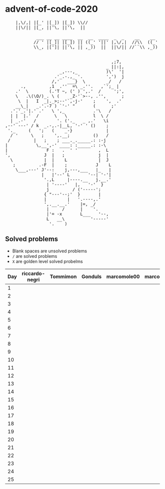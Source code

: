 # advent-of-code-2020

<pre>
    |,\/,| |[_' |[_]) |[_]) \\//
    ||\/|| |[_, ||'\, ||'\,  ||

            ___ __ __ ____  __  __  ____  _  _    __    __
           // ' |[_]| |[_]) || ((_' '||' |,\/,|  //\\  ((_'
           \\_, |[']| ||'\, || ,_))  ||  ||\/|| //``\\ ,_))
                                                               

                                         ,;7,
                                       _ ||:|,
                     _,---,_           )\'  '|
                   .'_.-.,_ '.         ',')  j
                  /,'   ___}  \        _/   /
      .,         ,1  .''  =\ _.''.   ,`';_ |
    .'  \        (.'T ~, (' ) ',.'  /     ';',
    \   .\(\O/)_. \ (    _Z-'`>--, .'',      ;
     \  |   I  _|._>;--'`,-j-'    ;    ',  .'
    __\_|   _.'.-7 ) `'-' "       (      ;'
  .'.'_.'|.' .'   \ ',_           .'\   /
  | |  |.'  /      \   \          l  \ /
  | _.-'   /        '. ('._   _ ,.'   \i
,--' ---' / k  _.-,.-|__L, '-' ' ()    ;
 '._     (   ';   (    _-}             |
  / '     \   ;    ',.__;         ()   /
 /         |   ;    ; ___._._____.: :-j
|           \,__',-' ____: :_____.: :-\
|               F :   .  ' '        ,  L
',             J  |   ;             j  |
  \            |  |    L            |  J
   ;         .-F  |    ;           J    L
    \___,---' J'--:    j,---,___   |_   |
              |   |'--' L       '--| '-'|
               '.,L     |----.__   j.__.'
                | '----'   |,   '-'  }
                j         / ('-----';
               { "---'--;'  }       |
               |        |   '.----,.'
               ',.__.__.'    |=, _/
                |     /      |    '.
                |'= -x       L___   '--,
                L   __\          '-----'
                 '.____)
</pre>

## Solved problems

- Blank spaces are unsolved problems
- `/` are solved problems
- `X` are golden level solved probelms

Day | riccardo-negri | Tommimon | Gonduls | marcomole00 | marcoparadina | mynam3isg00d
--- | ----------- | ----------- | ----------- | ----------- | ----------- | -----------
1   | [ ][u01d01] | [ ][u02d01] | [ ][u03d01] | [ ][u04d01] | [ ][u05d01] | [ ][u06d01] | [ ][u07d01] | [ ][u08d01] | [ ][u09d01] | [ ][u10d01] | [ ][u11d01] | [ ][u12d01] | [ ][u13d01] | [ ][u14d01] | [ ][u15d01] | [ ][u16d01] | [ ][u17d01] | [ ][u18d01] | [ ][u19d01] | [ ][u20d01]
2   | [ ][u01d02] | [ ][u02d02] | [ ][u03d02] | [ ][u04d02] | [ ][u05d02] | [ ][u06d02] | [ ][u07d02] | [ ][u08d02] | [ ][u09d02] | [ ][u10d02] | [ ][u11d02] | [ ][u12d02] | [ ][u13d02] | [ ][u14d02] | [ ][u15d02] | [ ][u16d02] | [ ][u17d02] | [ ][u18d02] | [ ][u19d02] | [ ][u20d02]
3   | [ ][u01d03] | [ ][u02d03] | [ ][u03d03] | [ ][u04d03] | [ ][u05d03] | [ ][u06d03] | [ ][u07d03] | [ ][u08d03] | [ ][u09d03] | [ ][u10d03] | [ ][u11d03] | [ ][u12d03] | [ ][u13d03] | [ ][u14d03] | [ ][u15d03] | [ ][u16d03] | [ ][u17d03] | [ ][u18d03] | [ ][u19d03] | [ ][u20d03]
4   | [ ][u01d04] | [ ][u02d04] | [ ][u03d04] | [ ][u04d04] | [ ][u05d04] | [ ][u06d04] | [ ][u07d04] | [ ][u08d04] | [ ][u09d04] | [ ][u10d04] | [ ][u11d04] | [ ][u12d04] | [ ][u13d04] | [ ][u14d04] | [ ][u15d04] | [ ][u16d04] | [ ][u17d04] | [ ][u18d04] | [ ][u19d04] | [ ][u20d04]
5   | [ ][u01d05] | [ ][u02d05] | [ ][u03d05] | [ ][u04d05] | [ ][u05d05] | [ ][u06d05] | [ ][u07d05] | [ ][u08d05] | [ ][u09d05] | [ ][u10d05] | [ ][u11d05] | [ ][u12d05] | [ ][u13d05] | [ ][u14d05] | [ ][u15d05] | [ ][u16d05] | [ ][u17d05] | [ ][u18d05] | [ ][u19d05] | [ ][u20d05]
6   | [ ][u01d06] | [ ][u02d06] | [ ][u03d06] | [ ][u04d06] | [ ][u05d06] | [ ][u06d06] | [ ][u07d06] | [ ][u08d06] | [ ][u09d06] | [ ][u10d06] | [ ][u11d06] | [ ][u12d06] | [ ][u13d06] | [ ][u14d06] | [ ][u15d06] | [ ][u16d06] | [ ][u17d06] | [ ][u18d06] | [ ][u19d06] | [ ][u20d06]
7   | [ ][u01d07] | [ ][u02d07] | [ ][u03d07] | [ ][u04d07] | [ ][u05d07] | [ ][u06d07] | [ ][u07d07] | [ ][u08d07] | [ ][u09d07] | [ ][u10d07] | [ ][u11d07] | [ ][u12d07] | [ ][u13d07] | [ ][u14d07] | [ ][u15d07] | [ ][u16d07] | [ ][u17d07] | [ ][u18d07] | [ ][u19d07] | [ ][u20d07]
8   | [ ][u01d08] | [ ][u02d08] | [ ][u03d08] | [ ][u04d08] | [ ][u05d08] | [ ][u06d08] | [ ][u07d08] | [ ][u08d08] | [ ][u09d08] | [ ][u10d08] | [ ][u11d08] | [ ][u12d08] | [ ][u13d08] | [ ][u14d08] | [ ][u15d08] | [ ][u16d08] | [ ][u17d08] | [ ][u18d08] | [ ][u19d08] | [ ][u20d08]
9   | [ ][u01d09] | [ ][u02d09] | [ ][u03d09] | [ ][u04d09] | [ ][u05d09] | [ ][u06d09] | [ ][u07d09] | [ ][u08d09] | [ ][u09d09] | [ ][u10d09] | [ ][u11d09] | [ ][u12d09] | [ ][u13d09] | [ ][u14d09] | [ ][u15d09] | [ ][u16d09] | [ ][u17d09] | [ ][u18d09] | [ ][u19d09] | [ ][u20d09]
10  | [ ][u01d10] | [ ][u02d10] | [ ][u03d10] | [ ][u04d10] | [ ][u05d10] | [ ][u06d10] | [ ][u07d10] | [ ][u08d10] | [ ][u09d10] | [ ][u10d10] | [ ][u11d10] | [ ][u12d10] | [ ][u13d10] | [ ][u14d10] | [ ][u15d10] | [ ][u16d10] | [ ][u17d10] | [ ][u18d10] | [ ][u19d10] | [ ][u20d10]
11  | [ ][u01d11] | [ ][u02d11] | [ ][u03d11] | [ ][u04d11] | [ ][u05d11] | [ ][u06d11] | [ ][u07d11] | [ ][u08d11] | [ ][u09d11] | [ ][u10d11] | [ ][u11d11] | [ ][u12d11] | [ ][u13d11] | [ ][u14d11] | [ ][u15d11] | [ ][u16d11] | [ ][u17d11] | [ ][u18d11] | [ ][u19d11] | [ ][u20d11]
12  | [ ][u01d12] | [ ][u02d12] | [ ][u03d12] | [ ][u04d12] | [ ][u05d12] | [ ][u06d12] | [ ][u07d12] | [ ][u08d12] | [ ][u09d12] | [ ][u10d12] | [ ][u11d12] | [ ][u12d12] | [ ][u13d12] | [ ][u14d12] | [ ][u15d12] | [ ][u16d12] | [ ][u17d12] | [ ][u18d12] | [ ][u19d12] | [ ][u20d12]
13  | [ ][u01d13] | [ ][u02d13] | [ ][u03d13] | [ ][u04d13] | [ ][u05d13] | [ ][u06d13] | [ ][u07d13] | [ ][u08d13] | [ ][u09d13] | [ ][u10d13] | [ ][u11d13] | [ ][u12d13] | [ ][u13d13] | [ ][u14d13] | [ ][u15d13] | [ ][u16d13] | [ ][u17d13] | [ ][u18d13] | [ ][u19d13] | [ ][u20d13]
14  | [ ][u01d14] | [ ][u02d14] | [ ][u03d14] | [ ][u04d14] | [ ][u05d14] | [ ][u06d14] | [ ][u07d14] | [ ][u08d14] | [ ][u09d14] | [ ][u10d14] | [ ][u11d14] | [ ][u12d14] | [ ][u13d14] | [ ][u14d14] | [ ][u15d14] | [ ][u16d14] | [ ][u17d14] | [ ][u18d14] | [ ][u19d14] | [ ][u20d14]
15  | [ ][u01d15] | [ ][u02d15] | [ ][u03d15] | [ ][u04d15] | [ ][u05d15] | [ ][u06d15] | [ ][u07d15] | [ ][u08d15] | [ ][u09d15] | [ ][u10d15] | [ ][u11d15] | [ ][u12d15] | [ ][u13d15] | [ ][u14d15] | [ ][u15d15] | [ ][u16d15] | [ ][u17d15] | [ ][u18d15] | [ ][u19d15] | [ ][u20d15]
16  | [ ][u01d16] | [ ][u02d16] | [ ][u03d16] | [ ][u04d16] | [ ][u05d16] | [ ][u06d16] | [ ][u07d16] | [ ][u08d16] | [ ][u09d16] | [ ][u10d16] | [ ][u11d16] | [ ][u12d16] | [ ][u13d16] | [ ][u14d16] | [ ][u15d16] | [ ][u16d16] | [ ][u17d16] | [ ][u18d16] | [ ][u19d16] | [ ][u20d16]
17  | [ ][u01d17] | [ ][u02d17] | [ ][u03d17] | [ ][u04d17] | [ ][u05d17] | [ ][u06d17] | [ ][u07d17] | [ ][u08d17] | [ ][u09d17] | [ ][u10d17] | [ ][u11d17] | [ ][u12d17] | [ ][u13d17] | [ ][u14d17] | [ ][u15d17] | [ ][u16d17] | [ ][u17d17] | [ ][u18d17] | [ ][u19d17] | [ ][u20d17]
18  | [ ][u01d18] | [ ][u02d18] | [ ][u03d18] | [ ][u04d18] | [ ][u05d18] | [ ][u06d18] | [ ][u07d18] | [ ][u08d18] | [ ][u09d18] | [ ][u10d18] | [ ][u11d18] | [ ][u12d18] | [ ][u13d18] | [ ][u14d18] | [ ][u15d18] | [ ][u16d18] | [ ][u17d18] | [ ][u18d18] | [ ][u19d18] | [ ][u20d18]
19  | [ ][u01d19] | [ ][u02d19] | [ ][u03d19] | [ ][u04d19] | [ ][u05d19] | [ ][u06d19] | [ ][u07d19] | [ ][u08d19] | [ ][u09d19] | [ ][u10d19] | [ ][u11d19] | [ ][u12d19] | [ ][u13d19] | [ ][u14d19] | [ ][u15d19] | [ ][u16d19] | [ ][u17d19] | [ ][u18d19] | [ ][u19d19] | [ ][u20d19]
20  | [ ][u01d20] | [ ][u02d20] | [ ][u03d20] | [ ][u04d20] | [ ][u05d20] | [ ][u06d20] | [ ][u07d20] | [ ][u08d20] | [ ][u09d20] | [ ][u10d20] | [ ][u11d20] | [ ][u12d20] | [ ][u13d20] | [ ][u14d20] | [ ][u15d20] | [ ][u16d20] | [ ][u17d20] | [ ][u18d20] | [ ][u19d20] | [ ][u20d20]
21  | [ ][u01d21] | [ ][u02d21] | [ ][u03d21] | [ ][u04d21] | [ ][u05d21] | [ ][u06d21] | [ ][u07d21] | [ ][u08d21] | [ ][u09d21] | [ ][u10d21] | [ ][u11d21] | [ ][u12d21] | [ ][u13d21] | [ ][u14d21] | [ ][u15d21] | [ ][u16d21] | [ ][u17d21] | [ ][u18d21] | [ ][u19d21] | [ ][u20d21]
22  | [ ][u01d22] | [ ][u02d22] | [ ][u03d22] | [ ][u04d22] | [ ][u05d22] | [ ][u06d22] | [ ][u07d22] | [ ][u08d22] | [ ][u09d22] | [ ][u10d22] | [ ][u11d22] | [ ][u12d22] | [ ][u13d22] | [ ][u14d22] | [ ][u15d22] | [ ][u16d22] | [ ][u17d22] | [ ][u18d22] | [ ][u19d22] | [ ][u20d22]
23  | [ ][u01d23] | [ ][u02d23] | [ ][u03d23] | [ ][u04d23] | [ ][u05d23] | [ ][u06d23] | [ ][u07d23] | [ ][u08d23] | [ ][u09d23] | [ ][u10d23] | [ ][u11d23] | [ ][u12d23] | [ ][u13d23] | [ ][u14d23] | [ ][u15d23] | [ ][u16d23] | [ ][u17d23] | [ ][u18d23] | [ ][u19d23] | [ ][u20d23]
24  | [ ][u01d24] | [ ][u02d24] | [ ][u03d24] | [ ][u04d24] | [ ][u05d24] | [ ][u06d24] | [ ][u07d24] | [ ][u08d24] | [ ][u09d24] | [ ][u10d24] | [ ][u11d24] | [ ][u12d24] | [ ][u13d24] | [ ][u14d24] | [ ][u15d24] | [ ][u16d24] | [ ][u17d24] | [ ][u18d24] | [ ][u19d24] | [ ][u20d24]
25  | [ ][u01d25] | [ ][u02d25] | [ ][u03d25] | [ ][u04d25] | [ ][u05d25] | [ ][u06d25] | [ ][u07d25] | [ ][u08d25] | [ ][u09d25] | [ ][u10d25] | [ ][u11d25] | [ ][u12d25] | [ ][u13d25] | [ ][u14d25] | [ ][u15d25] | [ ][u16d25] | [ ][u17d25] | [ ][u18d25] | [ ][u19d25] | [ ][u20d25]

[u01d01]: https://github.com/Tommimon/advent-of-code-2020/User1/1
[u01d02]: https://github.com/Tommimon/advent-of-code-2020/User1/2
[u01d03]: https://github.com/Tommimon/advent-of-code-2020/User1/3
[u01d04]: https://github.com/Tommimon/advent-of-code-2020/User1/4
[u01d05]: https://github.com/Tommimon/advent-of-code-2020/User1/5
[u01d06]: https://github.com/Tommimon/advent-of-code-2020/User1/6
[u01d07]: https://github.com/Tommimon/advent-of-code-2020/User1/7
[u01d08]: https://github.com/Tommimon/advent-of-code-2020/User1/8
[u01d09]: https://github.com/Tommimon/advent-of-code-2020/User1/9
[u01d10]: https://github.com/Tommimon/advent-of-code-2020/User1/10
[u01d11]: https://github.com/Tommimon/advent-of-code-2020/User1/11
[u01d12]: https://github.com/Tommimon/advent-of-code-2020/User1/12
[u01d13]: https://github.com/Tommimon/advent-of-code-2020/User1/13
[u01d14]: https://github.com/Tommimon/advent-of-code-2020/User1/14
[u01d15]: https://github.com/Tommimon/advent-of-code-2020/User1/15
[u01d16]: https://github.com/Tommimon/advent-of-code-2020/User1/16
[u01d17]: https://github.com/Tommimon/advent-of-code-2020/User1/17
[u01d18]: https://github.com/Tommimon/advent-of-code-2020/User1/18
[u01d19]: https://github.com/Tommimon/advent-of-code-2020/User1/19
[u01d20]: https://github.com/Tommimon/advent-of-code-2020/User1/20
[u01d21]: https://github.com/Tommimon/advent-of-code-2020/User1/21
[u01d22]: https://github.com/Tommimon/advent-of-code-2020/User1/22
[u01d23]: https://github.com/Tommimon/advent-of-code-2020/User1/23
[u01d24]: https://github.com/Tommimon/advent-of-code-2020/User1/24
[u01d25]: https://github.com/Tommimon/advent-of-code-2020/User1/25
[u02d01]: https://github.com/Tommimon/advent-of-code-2020/User2/1
[u02d02]: https://github.com/Tommimon/advent-of-code-2020/User2/2
[u02d03]: https://github.com/Tommimon/advent-of-code-2020/User2/3
[u02d04]: https://github.com/Tommimon/advent-of-code-2020/User2/4
[u02d05]: https://github.com/Tommimon/advent-of-code-2020/User2/5
[u02d06]: https://github.com/Tommimon/advent-of-code-2020/User2/6
[u02d07]: https://github.com/Tommimon/advent-of-code-2020/User2/7
[u02d08]: https://github.com/Tommimon/advent-of-code-2020/User2/8
[u02d09]: https://github.com/Tommimon/advent-of-code-2020/User2/9
[u02d10]: https://github.com/Tommimon/advent-of-code-2020/User2/10
[u02d11]: https://github.com/Tommimon/advent-of-code-2020/User2/11
[u02d12]: https://github.com/Tommimon/advent-of-code-2020/User2/12
[u02d13]: https://github.com/Tommimon/advent-of-code-2020/User2/13
[u02d14]: https://github.com/Tommimon/advent-of-code-2020/User2/14
[u02d15]: https://github.com/Tommimon/advent-of-code-2020/User2/15
[u02d16]: https://github.com/Tommimon/advent-of-code-2020/User2/16
[u02d17]: https://github.com/Tommimon/advent-of-code-2020/User2/17
[u02d18]: https://github.com/Tommimon/advent-of-code-2020/User2/18
[u02d19]: https://github.com/Tommimon/advent-of-code-2020/User2/19
[u02d20]: https://github.com/Tommimon/advent-of-code-2020/User2/20
[u02d21]: https://github.com/Tommimon/advent-of-code-2020/User2/21
[u02d22]: https://github.com/Tommimon/advent-of-code-2020/User2/22
[u02d23]: https://github.com/Tommimon/advent-of-code-2020/User2/23
[u02d24]: https://github.com/Tommimon/advent-of-code-2020/User2/24
[u02d25]: https://github.com/Tommimon/advent-of-code-2020/User2/25
[u03d01]: https://github.com/Tommimon/advent-of-code-2020/User3/1
[u03d02]: https://github.com/Tommimon/advent-of-code-2020/User3/2
[u03d03]: https://github.com/Tommimon/advent-of-code-2020/User3/3
[u03d04]: https://github.com/Tommimon/advent-of-code-2020/User3/4
[u03d05]: https://github.com/Tommimon/advent-of-code-2020/User3/5
[u03d06]: https://github.com/Tommimon/advent-of-code-2020/User3/6
[u03d07]: https://github.com/Tommimon/advent-of-code-2020/User3/7
[u03d08]: https://github.com/Tommimon/advent-of-code-2020/User3/8
[u03d09]: https://github.com/Tommimon/advent-of-code-2020/User3/9
[u03d10]: https://github.com/Tommimon/advent-of-code-2020/User3/10
[u03d11]: https://github.com/Tommimon/advent-of-code-2020/User3/11
[u03d12]: https://github.com/Tommimon/advent-of-code-2020/User3/12
[u03d13]: https://github.com/Tommimon/advent-of-code-2020/User3/13
[u03d14]: https://github.com/Tommimon/advent-of-code-2020/User3/14
[u03d15]: https://github.com/Tommimon/advent-of-code-2020/User3/15
[u03d16]: https://github.com/Tommimon/advent-of-code-2020/User3/16
[u03d17]: https://github.com/Tommimon/advent-of-code-2020/User3/17
[u03d18]: https://github.com/Tommimon/advent-of-code-2020/User3/18
[u03d19]: https://github.com/Tommimon/advent-of-code-2020/User3/19
[u03d20]: https://github.com/Tommimon/advent-of-code-2020/User3/20
[u03d21]: https://github.com/Tommimon/advent-of-code-2020/User3/21
[u03d22]: https://github.com/Tommimon/advent-of-code-2020/User3/22
[u03d23]: https://github.com/Tommimon/advent-of-code-2020/User3/23
[u03d24]: https://github.com/Tommimon/advent-of-code-2020/User3/24
[u03d25]: https://github.com/Tommimon/advent-of-code-2020/User3/25
[u04d01]: https://github.com/Tommimon/advent-of-code-2020/User4/1
[u04d02]: https://github.com/Tommimon/advent-of-code-2020/User4/2
[u04d03]: https://github.com/Tommimon/advent-of-code-2020/User4/3
[u04d04]: https://github.com/Tommimon/advent-of-code-2020/User4/4
[u04d05]: https://github.com/Tommimon/advent-of-code-2020/User4/5
[u04d06]: https://github.com/Tommimon/advent-of-code-2020/User4/6
[u04d07]: https://github.com/Tommimon/advent-of-code-2020/User4/7
[u04d08]: https://github.com/Tommimon/advent-of-code-2020/User4/8
[u04d09]: https://github.com/Tommimon/advent-of-code-2020/User4/9
[u04d10]: https://github.com/Tommimon/advent-of-code-2020/User4/10
[u04d11]: https://github.com/Tommimon/advent-of-code-2020/User4/11
[u04d12]: https://github.com/Tommimon/advent-of-code-2020/User4/12
[u04d13]: https://github.com/Tommimon/advent-of-code-2020/User4/13
[u04d14]: https://github.com/Tommimon/advent-of-code-2020/User4/14
[u04d15]: https://github.com/Tommimon/advent-of-code-2020/User4/15
[u04d16]: https://github.com/Tommimon/advent-of-code-2020/User4/16
[u04d17]: https://github.com/Tommimon/advent-of-code-2020/User4/17
[u04d18]: https://github.com/Tommimon/advent-of-code-2020/User4/18
[u04d19]: https://github.com/Tommimon/advent-of-code-2020/User4/19
[u04d20]: https://github.com/Tommimon/advent-of-code-2020/User4/20
[u04d21]: https://github.com/Tommimon/advent-of-code-2020/User4/21
[u04d22]: https://github.com/Tommimon/advent-of-code-2020/User4/22
[u04d23]: https://github.com/Tommimon/advent-of-code-2020/User4/23
[u04d24]: https://github.com/Tommimon/advent-of-code-2020/User4/24
[u04d25]: https://github.com/Tommimon/advent-of-code-2020/User4/25
[u05d01]: https://github.com/Tommimon/advent-of-code-2020/User5/1
[u05d02]: https://github.com/Tommimon/advent-of-code-2020/User5/2
[u05d03]: https://github.com/Tommimon/advent-of-code-2020/User5/3
[u05d04]: https://github.com/Tommimon/advent-of-code-2020/User5/4
[u05d05]: https://github.com/Tommimon/advent-of-code-2020/User5/5
[u05d06]: https://github.com/Tommimon/advent-of-code-2020/User5/6
[u05d07]: https://github.com/Tommimon/advent-of-code-2020/User5/7
[u05d08]: https://github.com/Tommimon/advent-of-code-2020/User5/8
[u05d09]: https://github.com/Tommimon/advent-of-code-2020/User5/9
[u05d10]: https://github.com/Tommimon/advent-of-code-2020/User5/10
[u05d11]: https://github.com/Tommimon/advent-of-code-2020/User5/11
[u05d12]: https://github.com/Tommimon/advent-of-code-2020/User5/12
[u05d13]: https://github.com/Tommimon/advent-of-code-2020/User5/13
[u05d14]: https://github.com/Tommimon/advent-of-code-2020/User5/14
[u05d15]: https://github.com/Tommimon/advent-of-code-2020/User5/15
[u05d16]: https://github.com/Tommimon/advent-of-code-2020/User5/16
[u05d17]: https://github.com/Tommimon/advent-of-code-2020/User5/17
[u05d18]: https://github.com/Tommimon/advent-of-code-2020/User5/18
[u05d19]: https://github.com/Tommimon/advent-of-code-2020/User5/19
[u05d20]: https://github.com/Tommimon/advent-of-code-2020/User5/20
[u05d21]: https://github.com/Tommimon/advent-of-code-2020/User5/21
[u05d22]: https://github.com/Tommimon/advent-of-code-2020/User5/22
[u05d23]: https://github.com/Tommimon/advent-of-code-2020/User5/23
[u05d24]: https://github.com/Tommimon/advent-of-code-2020/User5/24
[u05d25]: https://github.com/Tommimon/advent-of-code-2020/User5/25
[u06d01]: https://github.com/Tommimon/advent-of-code-2020/User6/1
[u06d02]: https://github.com/Tommimon/advent-of-code-2020/User6/2
[u06d03]: https://github.com/Tommimon/advent-of-code-2020/User6/3
[u06d04]: https://github.com/Tommimon/advent-of-code-2020/User6/4
[u06d05]: https://github.com/Tommimon/advent-of-code-2020/User6/5
[u06d06]: https://github.com/Tommimon/advent-of-code-2020/User6/6
[u06d07]: https://github.com/Tommimon/advent-of-code-2020/User6/7
[u06d08]: https://github.com/Tommimon/advent-of-code-2020/User6/8
[u06d09]: https://github.com/Tommimon/advent-of-code-2020/User6/9
[u06d10]: https://github.com/Tommimon/advent-of-code-2020/User6/10
[u06d11]: https://github.com/Tommimon/advent-of-code-2020/User6/11
[u06d12]: https://github.com/Tommimon/advent-of-code-2020/User6/12
[u06d13]: https://github.com/Tommimon/advent-of-code-2020/User6/13
[u06d14]: https://github.com/Tommimon/advent-of-code-2020/User6/14
[u06d15]: https://github.com/Tommimon/advent-of-code-2020/User6/15
[u06d16]: https://github.com/Tommimon/advent-of-code-2020/User6/16
[u06d17]: https://github.com/Tommimon/advent-of-code-2020/User6/17
[u06d18]: https://github.com/Tommimon/advent-of-code-2020/User6/18
[u06d19]: https://github.com/Tommimon/advent-of-code-2020/User6/19
[u06d20]: https://github.com/Tommimon/advent-of-code-2020/User6/20
[u06d21]: https://github.com/Tommimon/advent-of-code-2020/User6/21
[u06d22]: https://github.com/Tommimon/advent-of-code-2020/User6/22
[u06d23]: https://github.com/Tommimon/advent-of-code-2020/User6/23
[u06d24]: https://github.com/Tommimon/advent-of-code-2020/User6/24
[u06d25]: https://github.com/Tommimon/advent-of-code-2020/User6/25
[u07d01]: https://github.com/Tommimon/advent-of-code-2020/User7/1
[u07d02]: https://github.com/Tommimon/advent-of-code-2020/User7/2
[u07d03]: https://github.com/Tommimon/advent-of-code-2020/User7/3
[u07d04]: https://github.com/Tommimon/advent-of-code-2020/User7/4
[u07d05]: https://github.com/Tommimon/advent-of-code-2020/User7/5
[u07d06]: https://github.com/Tommimon/advent-of-code-2020/User7/6
[u07d07]: https://github.com/Tommimon/advent-of-code-2020/User7/7
[u07d08]: https://github.com/Tommimon/advent-of-code-2020/User7/8
[u07d09]: https://github.com/Tommimon/advent-of-code-2020/User7/9
[u07d10]: https://github.com/Tommimon/advent-of-code-2020/User7/10
[u07d11]: https://github.com/Tommimon/advent-of-code-2020/User7/11
[u07d12]: https://github.com/Tommimon/advent-of-code-2020/User7/12
[u07d13]: https://github.com/Tommimon/advent-of-code-2020/User7/13
[u07d14]: https://github.com/Tommimon/advent-of-code-2020/User7/14
[u07d15]: https://github.com/Tommimon/advent-of-code-2020/User7/15
[u07d16]: https://github.com/Tommimon/advent-of-code-2020/User7/16
[u07d17]: https://github.com/Tommimon/advent-of-code-2020/User7/17
[u07d18]: https://github.com/Tommimon/advent-of-code-2020/User7/18
[u07d19]: https://github.com/Tommimon/advent-of-code-2020/User7/19
[u07d20]: https://github.com/Tommimon/advent-of-code-2020/User7/20
[u07d21]: https://github.com/Tommimon/advent-of-code-2020/User7/21
[u07d22]: https://github.com/Tommimon/advent-of-code-2020/User7/22
[u07d23]: https://github.com/Tommimon/advent-of-code-2020/User7/23
[u07d24]: https://github.com/Tommimon/advent-of-code-2020/User7/24
[u07d25]: https://github.com/Tommimon/advent-of-code-2020/User7/25
[u08d01]: https://github.com/Tommimon/advent-of-code-2020/User8/1
[u08d02]: https://github.com/Tommimon/advent-of-code-2020/User8/2
[u08d03]: https://github.com/Tommimon/advent-of-code-2020/User8/3
[u08d04]: https://github.com/Tommimon/advent-of-code-2020/User8/4
[u08d05]: https://github.com/Tommimon/advent-of-code-2020/User8/5
[u08d06]: https://github.com/Tommimon/advent-of-code-2020/User8/6
[u08d07]: https://github.com/Tommimon/advent-of-code-2020/User8/7
[u08d08]: https://github.com/Tommimon/advent-of-code-2020/User8/8
[u08d09]: https://github.com/Tommimon/advent-of-code-2020/User8/9
[u08d10]: https://github.com/Tommimon/advent-of-code-2020/User8/10
[u08d11]: https://github.com/Tommimon/advent-of-code-2020/User8/11
[u08d12]: https://github.com/Tommimon/advent-of-code-2020/User8/12
[u08d13]: https://github.com/Tommimon/advent-of-code-2020/User8/13
[u08d14]: https://github.com/Tommimon/advent-of-code-2020/User8/14
[u08d15]: https://github.com/Tommimon/advent-of-code-2020/User8/15
[u08d16]: https://github.com/Tommimon/advent-of-code-2020/User8/16
[u08d17]: https://github.com/Tommimon/advent-of-code-2020/User8/17
[u08d18]: https://github.com/Tommimon/advent-of-code-2020/User8/18
[u08d19]: https://github.com/Tommimon/advent-of-code-2020/User8/19
[u08d20]: https://github.com/Tommimon/advent-of-code-2020/User8/20
[u08d21]: https://github.com/Tommimon/advent-of-code-2020/User8/21
[u08d22]: https://github.com/Tommimon/advent-of-code-2020/User8/22
[u08d23]: https://github.com/Tommimon/advent-of-code-2020/User8/23
[u08d24]: https://github.com/Tommimon/advent-of-code-2020/User8/24
[u08d25]: https://github.com/Tommimon/advent-of-code-2020/User8/25
[u09d01]: https://github.com/Tommimon/advent-of-code-2020/User9/1
[u09d02]: https://github.com/Tommimon/advent-of-code-2020/User9/2
[u09d03]: https://github.com/Tommimon/advent-of-code-2020/User9/3
[u09d04]: https://github.com/Tommimon/advent-of-code-2020/User9/4
[u09d05]: https://github.com/Tommimon/advent-of-code-2020/User9/5
[u09d06]: https://github.com/Tommimon/advent-of-code-2020/User9/6
[u09d07]: https://github.com/Tommimon/advent-of-code-2020/User9/7
[u09d08]: https://github.com/Tommimon/advent-of-code-2020/User9/8
[u09d09]: https://github.com/Tommimon/advent-of-code-2020/User9/9
[u09d10]: https://github.com/Tommimon/advent-of-code-2020/User9/10
[u09d11]: https://github.com/Tommimon/advent-of-code-2020/User9/11
[u09d12]: https://github.com/Tommimon/advent-of-code-2020/User9/12
[u09d13]: https://github.com/Tommimon/advent-of-code-2020/User9/13
[u09d14]: https://github.com/Tommimon/advent-of-code-2020/User9/14
[u09d15]: https://github.com/Tommimon/advent-of-code-2020/User9/15
[u09d16]: https://github.com/Tommimon/advent-of-code-2020/User9/16
[u09d17]: https://github.com/Tommimon/advent-of-code-2020/User9/17
[u09d18]: https://github.com/Tommimon/advent-of-code-2020/User9/18
[u09d19]: https://github.com/Tommimon/advent-of-code-2020/User9/19
[u09d20]: https://github.com/Tommimon/advent-of-code-2020/User9/20
[u09d21]: https://github.com/Tommimon/advent-of-code-2020/User9/21
[u09d22]: https://github.com/Tommimon/advent-of-code-2020/User9/22
[u09d23]: https://github.com/Tommimon/advent-of-code-2020/User9/23
[u09d24]: https://github.com/Tommimon/advent-of-code-2020/User9/24
[u09d25]: https://github.com/Tommimon/advent-of-code-2020/User9/25
[u10d01]: https://github.com/Tommimon/advent-of-code-2020/User10/1
[u10d02]: https://github.com/Tommimon/advent-of-code-2020/User10/2
[u10d03]: https://github.com/Tommimon/advent-of-code-2020/User10/3
[u10d04]: https://github.com/Tommimon/advent-of-code-2020/User10/4
[u10d05]: https://github.com/Tommimon/advent-of-code-2020/User10/5
[u10d06]: https://github.com/Tommimon/advent-of-code-2020/User10/6
[u10d07]: https://github.com/Tommimon/advent-of-code-2020/User10/7
[u10d08]: https://github.com/Tommimon/advent-of-code-2020/User10/8
[u10d09]: https://github.com/Tommimon/advent-of-code-2020/User10/9
[u10d10]: https://github.com/Tommimon/advent-of-code-2020/User10/10
[u10d11]: https://github.com/Tommimon/advent-of-code-2020/User10/11
[u10d12]: https://github.com/Tommimon/advent-of-code-2020/User10/12
[u10d13]: https://github.com/Tommimon/advent-of-code-2020/User10/13
[u10d14]: https://github.com/Tommimon/advent-of-code-2020/User10/14
[u10d15]: https://github.com/Tommimon/advent-of-code-2020/User10/15
[u10d16]: https://github.com/Tommimon/advent-of-code-2020/User10/16
[u10d17]: https://github.com/Tommimon/advent-of-code-2020/User10/17
[u10d18]: https://github.com/Tommimon/advent-of-code-2020/User10/18
[u10d19]: https://github.com/Tommimon/advent-of-code-2020/User10/19
[u10d20]: https://github.com/Tommimon/advent-of-code-2020/User10/20
[u10d21]: https://github.com/Tommimon/advent-of-code-2020/User10/21
[u10d22]: https://github.com/Tommimon/advent-of-code-2020/User10/22
[u10d23]: https://github.com/Tommimon/advent-of-code-2020/User10/23
[u10d24]: https://github.com/Tommimon/advent-of-code-2020/User10/24
[u10d25]: https://github.com/Tommimon/advent-of-code-2020/User10/25
[u11d01]: https://github.com/Tommimon/advent-of-code-2020/User11/1
[u11d02]: https://github.com/Tommimon/advent-of-code-2020/User11/2
[u11d03]: https://github.com/Tommimon/advent-of-code-2020/User11/3
[u11d04]: https://github.com/Tommimon/advent-of-code-2020/User11/4
[u11d05]: https://github.com/Tommimon/advent-of-code-2020/User11/5
[u11d06]: https://github.com/Tommimon/advent-of-code-2020/User11/6
[u11d07]: https://github.com/Tommimon/advent-of-code-2020/User11/7
[u11d08]: https://github.com/Tommimon/advent-of-code-2020/User11/8
[u11d09]: https://github.com/Tommimon/advent-of-code-2020/User11/9
[u11d10]: https://github.com/Tommimon/advent-of-code-2020/User11/10
[u11d11]: https://github.com/Tommimon/advent-of-code-2020/User11/11
[u11d12]: https://github.com/Tommimon/advent-of-code-2020/User11/12
[u11d13]: https://github.com/Tommimon/advent-of-code-2020/User11/13
[u11d14]: https://github.com/Tommimon/advent-of-code-2020/User11/14
[u11d15]: https://github.com/Tommimon/advent-of-code-2020/User11/15
[u11d16]: https://github.com/Tommimon/advent-of-code-2020/User11/16
[u11d17]: https://github.com/Tommimon/advent-of-code-2020/User11/17
[u11d18]: https://github.com/Tommimon/advent-of-code-2020/User11/18
[u11d19]: https://github.com/Tommimon/advent-of-code-2020/User11/19
[u11d20]: https://github.com/Tommimon/advent-of-code-2020/User11/20
[u11d21]: https://github.com/Tommimon/advent-of-code-2020/User11/21
[u11d22]: https://github.com/Tommimon/advent-of-code-2020/User11/22
[u11d23]: https://github.com/Tommimon/advent-of-code-2020/User11/23
[u11d24]: https://github.com/Tommimon/advent-of-code-2020/User11/24
[u11d25]: https://github.com/Tommimon/advent-of-code-2020/User11/25
[u12d01]: https://github.com/Tommimon/advent-of-code-2020/User12/1
[u12d02]: https://github.com/Tommimon/advent-of-code-2020/User12/2
[u12d03]: https://github.com/Tommimon/advent-of-code-2020/User12/3
[u12d04]: https://github.com/Tommimon/advent-of-code-2020/User12/4
[u12d05]: https://github.com/Tommimon/advent-of-code-2020/User12/5
[u12d06]: https://github.com/Tommimon/advent-of-code-2020/User12/6
[u12d07]: https://github.com/Tommimon/advent-of-code-2020/User12/7
[u12d08]: https://github.com/Tommimon/advent-of-code-2020/User12/8
[u12d09]: https://github.com/Tommimon/advent-of-code-2020/User12/9
[u12d10]: https://github.com/Tommimon/advent-of-code-2020/User12/10
[u12d11]: https://github.com/Tommimon/advent-of-code-2020/User12/11
[u12d12]: https://github.com/Tommimon/advent-of-code-2020/User12/12
[u12d13]: https://github.com/Tommimon/advent-of-code-2020/User12/13
[u12d14]: https://github.com/Tommimon/advent-of-code-2020/User12/14
[u12d15]: https://github.com/Tommimon/advent-of-code-2020/User12/15
[u12d16]: https://github.com/Tommimon/advent-of-code-2020/User12/16
[u12d17]: https://github.com/Tommimon/advent-of-code-2020/User12/17
[u12d18]: https://github.com/Tommimon/advent-of-code-2020/User12/18
[u12d19]: https://github.com/Tommimon/advent-of-code-2020/User12/19
[u12d20]: https://github.com/Tommimon/advent-of-code-2020/User12/20
[u12d21]: https://github.com/Tommimon/advent-of-code-2020/User12/21
[u12d22]: https://github.com/Tommimon/advent-of-code-2020/User12/22
[u12d23]: https://github.com/Tommimon/advent-of-code-2020/User12/23
[u12d24]: https://github.com/Tommimon/advent-of-code-2020/User12/24
[u12d25]: https://github.com/Tommimon/advent-of-code-2020/User12/25
[u13d01]: https://github.com/Tommimon/advent-of-code-2020/User13/1
[u13d02]: https://github.com/Tommimon/advent-of-code-2020/User13/2
[u13d03]: https://github.com/Tommimon/advent-of-code-2020/User13/3
[u13d04]: https://github.com/Tommimon/advent-of-code-2020/User13/4
[u13d05]: https://github.com/Tommimon/advent-of-code-2020/User13/5
[u13d06]: https://github.com/Tommimon/advent-of-code-2020/User13/6
[u13d07]: https://github.com/Tommimon/advent-of-code-2020/User13/7
[u13d08]: https://github.com/Tommimon/advent-of-code-2020/User13/8
[u13d09]: https://github.com/Tommimon/advent-of-code-2020/User13/9
[u13d10]: https://github.com/Tommimon/advent-of-code-2020/User13/10
[u13d11]: https://github.com/Tommimon/advent-of-code-2020/User13/11
[u13d12]: https://github.com/Tommimon/advent-of-code-2020/User13/12
[u13d13]: https://github.com/Tommimon/advent-of-code-2020/User13/13
[u13d14]: https://github.com/Tommimon/advent-of-code-2020/User13/14
[u13d15]: https://github.com/Tommimon/advent-of-code-2020/User13/15
[u13d16]: https://github.com/Tommimon/advent-of-code-2020/User13/16
[u13d17]: https://github.com/Tommimon/advent-of-code-2020/User13/17
[u13d18]: https://github.com/Tommimon/advent-of-code-2020/User13/18
[u13d19]: https://github.com/Tommimon/advent-of-code-2020/User13/19
[u13d20]: https://github.com/Tommimon/advent-of-code-2020/User13/20
[u13d21]: https://github.com/Tommimon/advent-of-code-2020/User13/21
[u13d22]: https://github.com/Tommimon/advent-of-code-2020/User13/22
[u13d23]: https://github.com/Tommimon/advent-of-code-2020/User13/23
[u13d24]: https://github.com/Tommimon/advent-of-code-2020/User13/24
[u13d25]: https://github.com/Tommimon/advent-of-code-2020/User13/25
[u14d01]: https://github.com/Tommimon/advent-of-code-2020/User14/1
[u14d02]: https://github.com/Tommimon/advent-of-code-2020/User14/2
[u14d03]: https://github.com/Tommimon/advent-of-code-2020/User14/3
[u14d04]: https://github.com/Tommimon/advent-of-code-2020/User14/4
[u14d05]: https://github.com/Tommimon/advent-of-code-2020/User14/5
[u14d06]: https://github.com/Tommimon/advent-of-code-2020/User14/6
[u14d07]: https://github.com/Tommimon/advent-of-code-2020/User14/7
[u14d08]: https://github.com/Tommimon/advent-of-code-2020/User14/8
[u14d09]: https://github.com/Tommimon/advent-of-code-2020/User14/9
[u14d10]: https://github.com/Tommimon/advent-of-code-2020/User14/10
[u14d11]: https://github.com/Tommimon/advent-of-code-2020/User14/11
[u14d12]: https://github.com/Tommimon/advent-of-code-2020/User14/12
[u14d13]: https://github.com/Tommimon/advent-of-code-2020/User14/13
[u14d14]: https://github.com/Tommimon/advent-of-code-2020/User14/14
[u14d15]: https://github.com/Tommimon/advent-of-code-2020/User14/15
[u14d16]: https://github.com/Tommimon/advent-of-code-2020/User14/16
[u14d17]: https://github.com/Tommimon/advent-of-code-2020/User14/17
[u14d18]: https://github.com/Tommimon/advent-of-code-2020/User14/18
[u14d19]: https://github.com/Tommimon/advent-of-code-2020/User14/19
[u14d20]: https://github.com/Tommimon/advent-of-code-2020/User14/20
[u14d21]: https://github.com/Tommimon/advent-of-code-2020/User14/21
[u14d22]: https://github.com/Tommimon/advent-of-code-2020/User14/22
[u14d23]: https://github.com/Tommimon/advent-of-code-2020/User14/23
[u14d24]: https://github.com/Tommimon/advent-of-code-2020/User14/24
[u14d25]: https://github.com/Tommimon/advent-of-code-2020/User14/25
[u15d01]: https://github.com/Tommimon/advent-of-code-2020/User15/1
[u15d02]: https://github.com/Tommimon/advent-of-code-2020/User15/2
[u15d03]: https://github.com/Tommimon/advent-of-code-2020/User15/3
[u15d04]: https://github.com/Tommimon/advent-of-code-2020/User15/4
[u15d05]: https://github.com/Tommimon/advent-of-code-2020/User15/5
[u15d06]: https://github.com/Tommimon/advent-of-code-2020/User15/6
[u15d07]: https://github.com/Tommimon/advent-of-code-2020/User15/7
[u15d08]: https://github.com/Tommimon/advent-of-code-2020/User15/8
[u15d09]: https://github.com/Tommimon/advent-of-code-2020/User15/9
[u15d10]: https://github.com/Tommimon/advent-of-code-2020/User15/10
[u15d11]: https://github.com/Tommimon/advent-of-code-2020/User15/11
[u15d12]: https://github.com/Tommimon/advent-of-code-2020/User15/12
[u15d13]: https://github.com/Tommimon/advent-of-code-2020/User15/13
[u15d14]: https://github.com/Tommimon/advent-of-code-2020/User15/14
[u15d15]: https://github.com/Tommimon/advent-of-code-2020/User15/15
[u15d16]: https://github.com/Tommimon/advent-of-code-2020/User15/16
[u15d17]: https://github.com/Tommimon/advent-of-code-2020/User15/17
[u15d18]: https://github.com/Tommimon/advent-of-code-2020/User15/18
[u15d19]: https://github.com/Tommimon/advent-of-code-2020/User15/19
[u15d20]: https://github.com/Tommimon/advent-of-code-2020/User15/20
[u15d21]: https://github.com/Tommimon/advent-of-code-2020/User15/21
[u15d22]: https://github.com/Tommimon/advent-of-code-2020/User15/22
[u15d23]: https://github.com/Tommimon/advent-of-code-2020/User15/23
[u15d24]: https://github.com/Tommimon/advent-of-code-2020/User15/24
[u15d25]: https://github.com/Tommimon/advent-of-code-2020/User15/25
[u16d01]: https://github.com/Tommimon/advent-of-code-2020/User16/1
[u16d02]: https://github.com/Tommimon/advent-of-code-2020/User16/2
[u16d03]: https://github.com/Tommimon/advent-of-code-2020/User16/3
[u16d04]: https://github.com/Tommimon/advent-of-code-2020/User16/4
[u16d05]: https://github.com/Tommimon/advent-of-code-2020/User16/5
[u16d06]: https://github.com/Tommimon/advent-of-code-2020/User16/6
[u16d07]: https://github.com/Tommimon/advent-of-code-2020/User16/7
[u16d08]: https://github.com/Tommimon/advent-of-code-2020/User16/8
[u16d09]: https://github.com/Tommimon/advent-of-code-2020/User16/9
[u16d10]: https://github.com/Tommimon/advent-of-code-2020/User16/10
[u16d11]: https://github.com/Tommimon/advent-of-code-2020/User16/11
[u16d12]: https://github.com/Tommimon/advent-of-code-2020/User16/12
[u16d13]: https://github.com/Tommimon/advent-of-code-2020/User16/13
[u16d14]: https://github.com/Tommimon/advent-of-code-2020/User16/14
[u16d15]: https://github.com/Tommimon/advent-of-code-2020/User16/15
[u16d16]: https://github.com/Tommimon/advent-of-code-2020/User16/16
[u16d17]: https://github.com/Tommimon/advent-of-code-2020/User16/17
[u16d18]: https://github.com/Tommimon/advent-of-code-2020/User16/18
[u16d19]: https://github.com/Tommimon/advent-of-code-2020/User16/19
[u16d20]: https://github.com/Tommimon/advent-of-code-2020/User16/20
[u16d21]: https://github.com/Tommimon/advent-of-code-2020/User16/21
[u16d22]: https://github.com/Tommimon/advent-of-code-2020/User16/22
[u16d23]: https://github.com/Tommimon/advent-of-code-2020/User16/23
[u16d24]: https://github.com/Tommimon/advent-of-code-2020/User16/24
[u16d25]: https://github.com/Tommimon/advent-of-code-2020/User16/25
[u17d01]: https://github.com/Tommimon/advent-of-code-2020/User17/1
[u17d02]: https://github.com/Tommimon/advent-of-code-2020/User17/2
[u17d03]: https://github.com/Tommimon/advent-of-code-2020/User17/3
[u17d04]: https://github.com/Tommimon/advent-of-code-2020/User17/4
[u17d05]: https://github.com/Tommimon/advent-of-code-2020/User17/5
[u17d06]: https://github.com/Tommimon/advent-of-code-2020/User17/6
[u17d07]: https://github.com/Tommimon/advent-of-code-2020/User17/7
[u17d08]: https://github.com/Tommimon/advent-of-code-2020/User17/8
[u17d09]: https://github.com/Tommimon/advent-of-code-2020/User17/9
[u17d10]: https://github.com/Tommimon/advent-of-code-2020/User17/10
[u17d11]: https://github.com/Tommimon/advent-of-code-2020/User17/11
[u17d12]: https://github.com/Tommimon/advent-of-code-2020/User17/12
[u17d13]: https://github.com/Tommimon/advent-of-code-2020/User17/13
[u17d14]: https://github.com/Tommimon/advent-of-code-2020/User17/14
[u17d15]: https://github.com/Tommimon/advent-of-code-2020/User17/15
[u17d16]: https://github.com/Tommimon/advent-of-code-2020/User17/16
[u17d17]: https://github.com/Tommimon/advent-of-code-2020/User17/17
[u17d18]: https://github.com/Tommimon/advent-of-code-2020/User17/18
[u17d19]: https://github.com/Tommimon/advent-of-code-2020/User17/19
[u17d20]: https://github.com/Tommimon/advent-of-code-2020/User17/20
[u17d21]: https://github.com/Tommimon/advent-of-code-2020/User17/21
[u17d22]: https://github.com/Tommimon/advent-of-code-2020/User17/22
[u17d23]: https://github.com/Tommimon/advent-of-code-2020/User17/23
[u17d24]: https://github.com/Tommimon/advent-of-code-2020/User17/24
[u17d25]: https://github.com/Tommimon/advent-of-code-2020/User17/25
[u18d01]: https://github.com/Tommimon/advent-of-code-2020/User18/1
[u18d02]: https://github.com/Tommimon/advent-of-code-2020/User18/2
[u18d03]: https://github.com/Tommimon/advent-of-code-2020/User18/3
[u18d04]: https://github.com/Tommimon/advent-of-code-2020/User18/4
[u18d05]: https://github.com/Tommimon/advent-of-code-2020/User18/5
[u18d06]: https://github.com/Tommimon/advent-of-code-2020/User18/6
[u18d07]: https://github.com/Tommimon/advent-of-code-2020/User18/7
[u18d08]: https://github.com/Tommimon/advent-of-code-2020/User18/8
[u18d09]: https://github.com/Tommimon/advent-of-code-2020/User18/9
[u18d10]: https://github.com/Tommimon/advent-of-code-2020/User18/10
[u18d11]: https://github.com/Tommimon/advent-of-code-2020/User18/11
[u18d12]: https://github.com/Tommimon/advent-of-code-2020/User18/12
[u18d13]: https://github.com/Tommimon/advent-of-code-2020/User18/13
[u18d14]: https://github.com/Tommimon/advent-of-code-2020/User18/14
[u18d15]: https://github.com/Tommimon/advent-of-code-2020/User18/15
[u18d16]: https://github.com/Tommimon/advent-of-code-2020/User18/16
[u18d17]: https://github.com/Tommimon/advent-of-code-2020/User18/17
[u18d18]: https://github.com/Tommimon/advent-of-code-2020/User18/18
[u18d19]: https://github.com/Tommimon/advent-of-code-2020/User18/19
[u18d20]: https://github.com/Tommimon/advent-of-code-2020/User18/20
[u18d21]: https://github.com/Tommimon/advent-of-code-2020/User18/21
[u18d22]: https://github.com/Tommimon/advent-of-code-2020/User18/22
[u18d23]: https://github.com/Tommimon/advent-of-code-2020/User18/23
[u18d24]: https://github.com/Tommimon/advent-of-code-2020/User18/24
[u18d25]: https://github.com/Tommimon/advent-of-code-2020/User18/25
[u19d01]: https://github.com/Tommimon/advent-of-code-2020/User19/1
[u19d02]: https://github.com/Tommimon/advent-of-code-2020/User19/2
[u19d03]: https://github.com/Tommimon/advent-of-code-2020/User19/3
[u19d04]: https://github.com/Tommimon/advent-of-code-2020/User19/4
[u19d05]: https://github.com/Tommimon/advent-of-code-2020/User19/5
[u19d06]: https://github.com/Tommimon/advent-of-code-2020/User19/6
[u19d07]: https://github.com/Tommimon/advent-of-code-2020/User19/7
[u19d08]: https://github.com/Tommimon/advent-of-code-2020/User19/8
[u19d09]: https://github.com/Tommimon/advent-of-code-2020/User19/9
[u19d10]: https://github.com/Tommimon/advent-of-code-2020/User19/10
[u19d11]: https://github.com/Tommimon/advent-of-code-2020/User19/11
[u19d12]: https://github.com/Tommimon/advent-of-code-2020/User19/12
[u19d13]: https://github.com/Tommimon/advent-of-code-2020/User19/13
[u19d14]: https://github.com/Tommimon/advent-of-code-2020/User19/14
[u19d15]: https://github.com/Tommimon/advent-of-code-2020/User19/15
[u19d16]: https://github.com/Tommimon/advent-of-code-2020/User19/16
[u19d17]: https://github.com/Tommimon/advent-of-code-2020/User19/17
[u19d18]: https://github.com/Tommimon/advent-of-code-2020/User19/18
[u19d19]: https://github.com/Tommimon/advent-of-code-2020/User19/19
[u19d20]: https://github.com/Tommimon/advent-of-code-2020/User19/20
[u19d21]: https://github.com/Tommimon/advent-of-code-2020/User19/21
[u19d22]: https://github.com/Tommimon/advent-of-code-2020/User19/22
[u19d23]: https://github.com/Tommimon/advent-of-code-2020/User19/23
[u19d24]: https://github.com/Tommimon/advent-of-code-2020/User19/24
[u19d25]: https://github.com/Tommimon/advent-of-code-2020/User19/25
[u20d01]: https://github.com/Tommimon/advent-of-code-2020/User20/1
[u20d02]: https://github.com/Tommimon/advent-of-code-2020/User20/2
[u20d03]: https://github.com/Tommimon/advent-of-code-2020/User20/3
[u20d04]: https://github.com/Tommimon/advent-of-code-2020/User20/4
[u20d05]: https://github.com/Tommimon/advent-of-code-2020/User20/5
[u20d06]: https://github.com/Tommimon/advent-of-code-2020/User20/6
[u20d07]: https://github.com/Tommimon/advent-of-code-2020/User20/7
[u20d08]: https://github.com/Tommimon/advent-of-code-2020/User20/8
[u20d09]: https://github.com/Tommimon/advent-of-code-2020/User20/9
[u20d10]: https://github.com/Tommimon/advent-of-code-2020/User20/10
[u20d11]: https://github.com/Tommimon/advent-of-code-2020/User20/11
[u20d12]: https://github.com/Tommimon/advent-of-code-2020/User20/12
[u20d13]: https://github.com/Tommimon/advent-of-code-2020/User20/13
[u20d14]: https://github.com/Tommimon/advent-of-code-2020/User20/14
[u20d15]: https://github.com/Tommimon/advent-of-code-2020/User20/15
[u20d16]: https://github.com/Tommimon/advent-of-code-2020/User20/16
[u20d17]: https://github.com/Tommimon/advent-of-code-2020/User20/17
[u20d18]: https://github.com/Tommimon/advent-of-code-2020/User20/18
[u20d19]: https://github.com/Tommimon/advent-of-code-2020/User20/19
[u20d20]: https://github.com/Tommimon/advent-of-code-2020/User20/20
[u20d21]: https://github.com/Tommimon/advent-of-code-2020/User20/21
[u20d22]: https://github.com/Tommimon/advent-of-code-2020/User20/22
[u20d23]: https://github.com/Tommimon/advent-of-code-2020/User20/23
[u20d24]: https://github.com/Tommimon/advent-of-code-2020/User20/24
[u20d25]: https://github.com/Tommimon/advent-of-code-2020/User20/25
